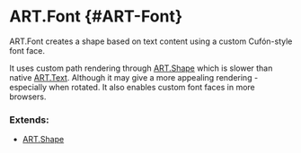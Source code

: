 ART.Font {#ART-Font}
====================

ART.Font creates a shape based on text content using a custom Cufón-style font face.

It uses custom path rendering through [ART.Shape][] which is slower than native [ART.Text][].
Although it may give a more appealing rendering - especially when rotated. It also enables
custom font faces in more browsers.

### Extends:

- [ART.Shape][]

[ART.Shape]: ../ART/ART.Shape
[ART.Text]: ART.Text